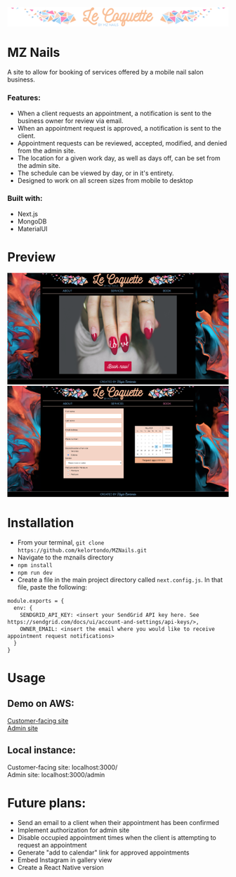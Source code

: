 <img src='public/shortBanner.png'/>

# MZ Nails
A site to allow for booking of services offered by a mobile nail salon business.
### Features:
- When a client requests an appointment, a notification is sent to the business owner for review via email.
- When an appointment request is approved, a notification is sent to the client.
- Appointment requests can be reviewed, accepted, modified, and denied from the admin site.
- The location for a given work day, as well as days off, can be set from the admin site.
- The schedule can be viewed by day, or in it's entirety.
- Designed to work on all screen sizes from mobile to desktop

### Built with:
- Next.js
- MongoDB
- MaterialUI

# Preview
<img src='public/Screen Shot 2021-05-20 at 2.20.59 PM.png'/>
<img src='public/Screen Shot 2021-05-20 at 8.15.25 PM.png'/>

# Installation
- From your terminal, `git clone https://github.com/kelortondo/MZNails.git`
- Navigate to the mznails directory
- `npm install`
- `npm run dev`
- Create a file in the main project directory called `next.config.js`. In that file, paste the following:
```
module.exports = {
  env: {
    SENDGRID_API_KEY: <insert your SendGrid API key here. See https://sendgrid.com/docs/ui/account-and-settings/api-keys/>,
    OWNER_EMAIL: <insert the email where you would like to receive appointment request notifications>
  }
}
```

# Usage
## Demo on AWS:
<a href="http://18.224.69.27/">Customer-facing site</a><br>
<a href="http://18.224.69.27/admin">Admin site</a>

## Local instance:
Customer-facing site: localhost:3000/<br>
Admin site: localhost:3000/admin

# Future plans:
- Send an email to a client when their appointment has been confirmed
- Implement authorization for admin site
- Disable occupied appointment times when the client is attempting to request an appointment
- Generate "add to calendar" link for approved appointments
- Embed Instagram in gallery view 
- Create a React Native version
